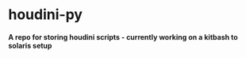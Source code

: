 # houdini-py
#### A repo for storing houdini scripts - currently working on a kitbash to solaris setup
